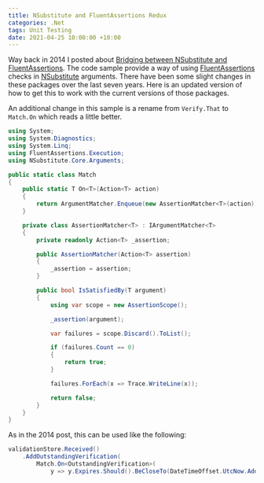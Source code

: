 ```yaml
---
title: NSubstitute and FluentAssertions Redux
categories: .Net
tags: Unit Testing
date: 2021-04-25 10:00:00 +10:00
---
```


Way back in 2014 I posted about [Bridging between NSubstitute and FluentAssertions][0]. The code sample provide a way of using [FluentAssertions][2] checks in [NSubstitute][1] arguments. There have been some slight changes in these packages over the last seven years. Here is an updated version of how to get this to work with the current versions of those packages.

<!--more-->

An additional change in this sample is a rename from `Verify.That` to `Match.On` which reads a little better.

```csharp
using System;
using System.Diagnostics;
using System.Linq;
using FluentAssertions.Execution;
using NSubstitute.Core.Arguments;

public static class Match
{
    public static T On<T>(Action<T> action)
    {
        return ArgumentMatcher.Enqueue(new AssertionMatcher<T>(action));
    }

    private class AssertionMatcher<T> : IArgumentMatcher<T>
    {
        private readonly Action<T> _assertion;

        public AssertionMatcher(Action<T> assertion)
        {
            _assertion = assertion;
        }

        public bool IsSatisfiedBy(T argument)
        {
            using var scope = new AssertionScope();

            _assertion(argument);

            var failures = scope.Discard().ToList();

            if (failures.Count == 0)
            {
                return true;
            }

            failures.ForEach(x => Trace.WriteLine(x));

            return false;
        }
    }
}
```

As in the 2014 post, this can be used like the following:

```csharp
validationStore.Received()
    .AddOutstandingVerification(
        Match.On<OutstandingVerification>(
            y => y.Expires.Should().BeCloseTo(DateTimeOffset.UtcNow.Add(verificationExpiry), 2000)));
```

[0]: /2014/10/07/bridging-between-nsubstitute-and-fluentassertions/
[1]: http://nsubstitute.github.io/
[2]: http://www.fluentassertions.com/